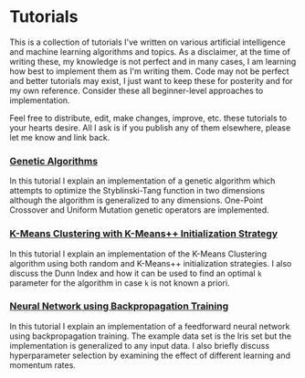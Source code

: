 # Tutorials

This is a collection of tutorials I've written on various artificial intelligence and machine learning algorithms and topics. As a disclaimer, at the time of writing these, my knowledge is not perfect and in many cases, I am learning how best to implement them as I'm writing them. Code may not be perfect and better tutorials may exist, I just want to keep these for posterity and for my own reference. Consider these all beginner-level approaches to implementation.

Feel free to distribute, edit, make changes, improve, etc. these tutorials to your hearts desire. All I ask is if you publish any of them elsewhere, please let me know and link back.

### <a href="https://github.com/stratzilla/genetic-algorithms-tutorial">Genetic Algorithms</a>

In this tutorial I explain an implementation of a genetic algorithm which attempts to optimize the Styblinski-Tang function in two dimensions although the algorithm is generalized to any dimensions. One-Point Crossover and Uniform Mutation genetic operators are implemented.

### <a href="https://github.com/stratzilla/k-means-tutorial">K-Means Clustering with K-Means++ Initialization Strategy</a>

In this tutorial I explain an implementation of the K-Means Clustering algorithm using both random and K-Means++ initialization strategies. I also discuss the Dunn Index and how it can be used to find an optimal `k` parameter for the algorithm in case `k` is not known a priori. 

### <a href="https://github.com/stratzilla/neural-network-tutorial">Neural Network using Backpropagation Training</a>

In this tutorial I explain an implementation of a feedforward neural network using backpropagation training. The example data set is the Iris set but the implementation is generalized to any input data. I also briefly discuss hyperparameter selection by examining the effect of different learning and momentum rates.
